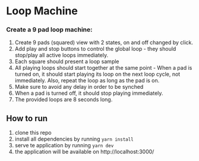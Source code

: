 # Loop Machine

### Create a 9 pad loop machine:

1. Create 9 pads (squared) view with 2 states, on and off changed by click.
2. Add play and stop buttons to control the global loop - they should stop/play all active loops immediately.
3. Each square should present a loop sample
4. All playing loops should start together at the same point - When a pad is turned on, it should start playing its loop on the next loop cycle, not immediately. Also, repeat the
   loop as long as the pad is on.
5. Make sure to avoid any delay in order to be synched
6. When a pad is turned off, it should stop playing immediately.
7. The provided loops are 8 seconds long.


## How to run

1. clone this repo
2. install all dependencies by running `yarn install`
3. serve te application by running `yarn dev`
4. the application will be available on http://localhost:3000/ 
